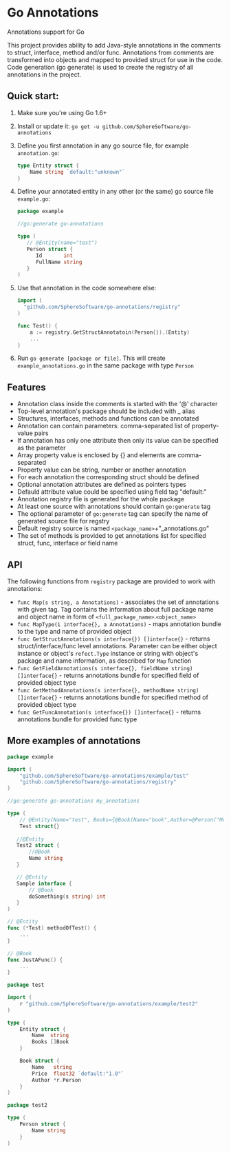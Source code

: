 # Go Annotations

Annotations support for Go


This project provides ability to add Java-style annotations in the comments to struct, interface, method and/or func.
Annotations from comments are transformed into objects and mapped to provided struct for use in the code.
Code generation (go generate) is used to create the registry of all annotations in the project.

## Quick start:

1. Make sure you're using Go 1.6+
2. Install or update it:  `go get -u github.com/SphereSoftware/go-annotations`
3. Define you first annotation in any go source file, for example `annotation.go`:

   ```go
   type Entity struct {
       Name string `default:"unknown"`
   }
   ```

4. Define your annotated entity in any other (or the same) go source file `example.go`:

   ```go
   package example

   //go:generate go-annotations

   type (
      // @Entity(name="test")
      Person struct {
         Id       int
         FullName string
      }
   )
   ```

5. Use that annotation in the code somewhere else:

   ```go
   import (
     "github.com/SphereSoftware/go-annotations/registry"
   )

   func Test() {
       a := registry.GetStructAnnotatoin(Person{}).(Entity)
       ...
   }
   ```

6. Run `go generate [package or file]`. This will create `example_annotations.go`
   in the same package with type `Person`

## Features

* Annotation class inside the comments is started with the '@' character
* Top-level annotation's package should be included with _ alias
* Structures, interfaces, methods and functions can be annotated
* Annotation can contain parameters: comma-separated list of property-value pairs
* If annotation has only one attribute then only its value can be specified as the parameter
* Array property value is enclosed by {} and elements are comma-separated
* Property value can be string, number or another annotation
* For each annotation the corresponding struct should be defined
* Optional annotation attributes are defined as pointers types
* Defauld attribute value could be specified using field tag "default:"
* Annotation registry file is generated for the whole package
* At least one source with annotations should contain `go:generate` tag
* The optional parameter of `go:generate` tag can specify the name of generated source file for regstry
* Default registry source is named `<package_name>`+"_annotations.go"
* The set of methods is provided to get annotations list for specified struct, func, interface or field name

## API

The following functions from `registry` package are provided to work with annotations:

* `func Map(s string, a Annotations)` - associates the set of annotations with given tag. Tag contains the
information about full package name and object name in form of `<full_package_name>`.`<object_name>`
* `func MapType(i interface{}, a Annotations)` - maps annotation bundle to the type and name of provided object
* `func GetStructAnnotations(s interface{}) []interface{}` - returns struct/interface/func level annotations.
Parameter can be either object instance or object's `refect.Type` instance or string with object's package and
name information, as described for `Map` function
* `func GetFieldAnnotations(s interface{}, fieldName string) []interface{}` - returns annotations bundle for 
specified field of provided object type
* `func GetMethodAnnotations(s interface{}, methodName string) []interface{}` - returns annotations bundle for 
specified method of provided object type
* `func GetFuncAnnotation(s interface{}) []interface{}` - returns annotations bundle for provided func type

## More examples of annotations

   ```go
   package example

   import (
       "github.com/SphereSoftware/go-annotations/example/test"
       "github.com/SphereSoftware/go-annotations/registry"
   )

   //go:generate go-annotations my_annotations

   type (
       // @Entity(Name="test", Books={@Book(Name="book",Author=@Person("Mr.X"))})
       Test struct{}
      
      //@Entity
      Test2 struct {
          //@Book
          Name string
      }

      // @Entity
      Sample interface {
          // @Book
          doSomething(s string) int
      }
   )

   // @Entity
   func (*Test) methodOfTest() {
       ...
   }

   // @Book
   func JustAFunc() {
       ...
   }
   ```

   ```go
   package test

   import (
       r "github.com/SphereSoftware/go-annotations/example/test2"
   )

   type (
       Entity struct {
           Name  string
           Books []Book
       }

       Book struct {
           Name   string
           Price  float32 `default:"1.0"`
           Author *r.Person
       }
   )
   ```

   ```go
   package test2

   type (
       Person struct {
           Name string
       }
   )
   ```

